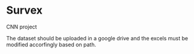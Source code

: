 # Survex
CNN project

The dataset should be uploaded in a google drive and the excels must be modified accorfingly based on path.
